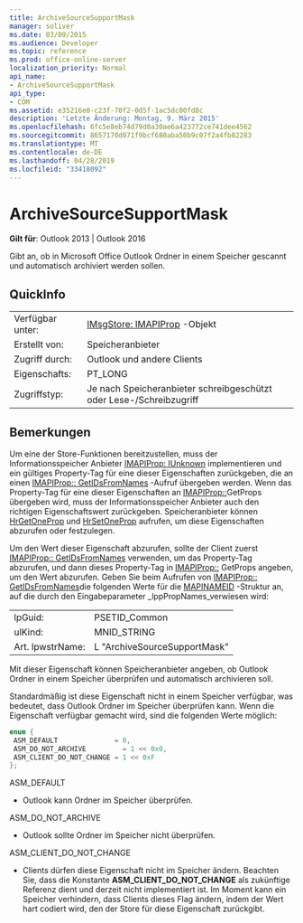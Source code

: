 ```yaml
---
title: ArchiveSourceSupportMask
manager: soliver
ms.date: 03/09/2015
ms.audience: Developer
ms.topic: reference
ms.prod: office-online-server
localization_priority: Normal
api_name:
- ArchiveSourceSupportMask
api_type:
- COM
ms.assetid: e35216e0-c23f-70f2-0d5f-1ac5dc00fd8c
description: 'Letzte Änderung: Montag, 9. März 2015'
ms.openlocfilehash: 6fc5e8eb74d79d0a30ae6a423772ce741dee4562
ms.sourcegitcommit: 8657170d071f9bcf680aba50b9c07f2a4fb82283
ms.translationtype: MT
ms.contentlocale: de-DE
ms.lasthandoff: 04/28/2019
ms.locfileid: "33418092"
---
```

# <a name="archivesourcesupportmask"></a>ArchiveSourceSupportMask

  
  
**Gilt für**: Outlook 2013 | Outlook 2016 
  
Gibt an, ob in Microsoft Office Outlook Ordner in einem Speicher gescannt und automatisch archiviert werden sollen.
  
## <a name="quick-info"></a>QuickInfo

|||
|:-----|:-----|
|Verfügbar unter:  <br/> |[IMsgStore: IMAPIProp](imsgstoreimapiprop.md) -Objekt  <br/> |
|Erstellt von:  <br/> |Speicheranbieter  <br/> |
|Zugriff durch:  <br/> |Outlook und andere Clients  <br/> |
|Eigenschafts:  <br/> |PT_LONG  <br/> |
|Zugriffstyp:  <br/> |Je nach Speicheranbieter schreibgeschützt oder Lese-/Schreibzugriff  <br/> |
   
## <a name="remarks"></a>Bemerkungen

Um eine der Store-Funktionen bereitzustellen, muss der Informationsspeicher Anbieter [IMAPIProp: IUnknown](imapipropiunknown.md) implementieren und ein gültiges Property-Tag für eine dieser Eigenschaften zurückgeben, die an einen [IMAPIProp:: GetIDsFromNames](imapiprop-getidsfromnames.md) -Aufruf übergeben werden. Wenn das Property-Tag für eine dieser Eigenschaften an [IMAPIProp::](imapiprop-getprops.md)GetProps übergeben wird, muss der Informationsspeicher Anbieter auch den richtigen Eigenschaftswert zurückgeben. Speicheranbieter können [HrGetOneProp](hrgetoneprop.md) und [HrSetOneProp](hrsetoneprop.md) aufrufen, um diese Eigenschaften abzurufen oder festzulegen. 
  
Um den Wert dieser Eigenschaft abzurufen, sollte der Client zuerst [IMAPIProp:: GetIDsFromNames](imapiprop-getidsfromnames.md) verwenden, um das Property-Tag abzurufen, und dann dieses Property-Tag in [IMAPIProp::](imapiprop-getprops.md) GetProps angeben, um den Wert abzurufen. Geben Sie beim Aufrufen von [IMAPIProp:: GetIDsFromNames](imapiprop-getidsfromnames.md)die folgenden Werte für die [MAPINAMEID](mapinameid.md) -Struktur an, auf die durch den Eingabeparameter _lppPropNames_verwiesen wird:
  
|||
|:-----|:-----|
|lpGuid:  <br/> |PSETID_Common  <br/> |
|ulKind:  <br/> |MNID_STRING  <br/> |
|Art. lpwstrName:  <br/> |L "ArchiveSourceSupportMask"  <br/> |
   
Mit dieser Eigenschaft können Speicheranbieter angeben, ob Outlook Ordner in einem Speicher überprüfen und automatisch archivieren soll.
  
Standardmäßig ist diese Eigenschaft nicht in einem Speicher verfügbar, was bedeutet, dass Outlook Ordner im Speicher überprüfen kann. Wenn die Eigenschaft verfügbar gemacht wird, sind die folgenden Werte möglich:
  
```cpp
enum { 
 ASM_DEFAULT              = 0, 
 ASM_DO_NOT_ARCHIVE         = 1 << 0x0, 
 ASM_CLIENT_DO_NOT_CHANGE = 1 << 0xF 
};
```

ASM_DEFAULT
  
- Outlook kann Ordner im Speicher überprüfen.
    
ASM_DO_NOT_ARCHIVE
  
- Outlook sollte Ordner im Speicher nicht überprüfen.
    
ASM_CLIENT_DO_NOT_CHANGE
  
- Clients dürfen diese Eigenschaft nicht im Speicher ändern. Beachten Sie, dass die Konstante **ASM_CLIENT_DO_NOT_CHANGE** als zukünftige Referenz dient und derzeit nicht implementiert ist. Im Moment kann ein Speicher verhindern, dass Clients dieses Flag ändern, indem der Wert hart codiert wird, den der Store für diese Eigenschaft zurückgibt. 
    

